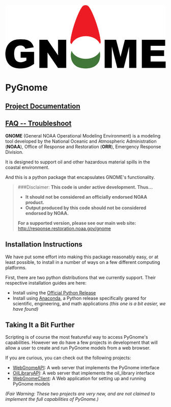 

![Gnome Logo](graphics/new_gnome_icon/GNOME_logo.png)

# PyGnome

## [Project Documentation](http://noaa-orr-erd.github.io/PyGnome/) ##
## [FAQ -- Troubleshoot](https://github.com/NOAA-ORR-ERD/GNOME2/wiki/FAQ---Troubleshoot) ##

**GNOME** (General NOAA Operational Modeling Environment) is a modeling tool
developed by the National Oceanic and Atmospheric Administration (**NOAA**),
Office of Response and Restoration (**ORR**), Emergency Response Division.

It is designed to support oil and other hazardous material spills in the coastal environment.

And this is a python package that encapsulates GNOME's functionality.

> ###Disclaimer:
> **This code is under active development.  Thus...**
> - **It should not be considered an officially endorsed NOAA product.**
> - **Output produced by this code should not be considered endorsed by NOAA.**
>
> **For a supported version, please see our main web site:**
> http://response.restoration.noaa.gov/gnome

## Installation Instructions ##

We have put some effort into making this package reasonably easy,
or at least possible, to install in a number of
ways on a few different computing platforms.

First, there are two python distributions that we currently support.
Their respective installation guides are here:

- Install using the
[Official Python Release](./NormalInstall.rst)
- Install using [Anaconda](./InstallingWithAnaconda.rst),
a Python release specifically geared for scientific, engineering,
and math applications _(this one is a bit easier, we have found)_

## Taking It a Bit Further ##

Scripting is of course the most featureful way to access PyGnome's capabilities.
However we do have a few projects in development that will allow a user to
create and run PyGnome models from a web browser.

If you are curious, you can check out the following projects:

- [WebGnomeAPI](https://github.com/NOAA-ORR-ERD/WebGnomeAPI):
  A web server that implements the PyGnome interface
- [OilLibraryAPI](https://github.com/NOAA-ORR-ERD/OilLibraryAPI):
  A web server that implements the oil_library interface
- [WebGnomeClient](https://github.com/NOAA-ORR-ERD/WebGnomeClient):
  A Web application for setting up and running PyGnome models

_(Fair Warning: These two projects are very new, and are not claimed to_
  _implement the full capabilities of PyGnome.)_
